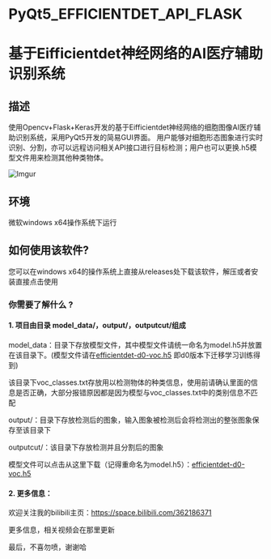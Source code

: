 # PyQt5_EFFICIENTDET_API_FLASK
# 基于Eifficientdet神经网络的AI医疗辅助识别系统

## 描述

使用Opencv+Flask+Keras开发的基于Eifficientdet神经网络的细胞图像AI医疗辅助识别系统，采用PyQt5开发的简易GUI界面。
用户能够对细胞形态图象进行实时识别、分割，亦可以远程访问相关API接口进行目标检测；用户也可以更换.h5模型文件用来检测其他种类物体。


![Imgur](https://mmbiz.qpic.cn/mmbiz_png/QsUWqPChJWZVPxBOT3ibeZYYY2SJxXB1N7MTZQWvHg0l78EctmGS0auIESdEAuA2wbELAXpKLwGaXh9CTVTserw/0?wx_fmt=png)

## 环境


微软windows x64操作系统下运行


## 如何使用该软件?

您可以在windows x64的操作系统上直接从releases处下载该软件，解压或者安装直接点击使用


### 你需要了解什么 ?


#### 1. 项目由目录 model_data/，output/，outputcut/组成

model_data：目录下存放模型文件，其中模型文件请统一命名为model.h5并放置在该目录下。(模型文件请在[efficientdet-d0-voc.h5](https://github.com/bubbliiiing/efficientdet-keras/releases/download/v1.0/efficientdet-d0-voc.h5) 即d0版本下迁移学习训练得到)

该目录下voc_classes.txt存放用以检测物体的种类信息，使用前请确认里面的信息是否正确，大部分报错原因都是因为模型与voc_classes.txt中的类别信息不匹配

output/：目录下存放检测后的图象，输入图象被检测后会将检测出的整张图象保存至该目录下

outputcut/：该目录下存放检测并且分割后的图象

模型文件可以点击从这里下载（记得重命名为model.h5）：[efficientdet-d0-voc.h5](https://github.com/bubbliiiing/efficientdet-keras/releases/download/v1.0/efficientdet-d0-voc.h5)

#### 2. 更多信息：

欢迎关注我的bilibili主页：https://space.bilibili.com/362186371

更多信息，相关视频会在那里更新

最后，不喜勿喷，谢谢哈
